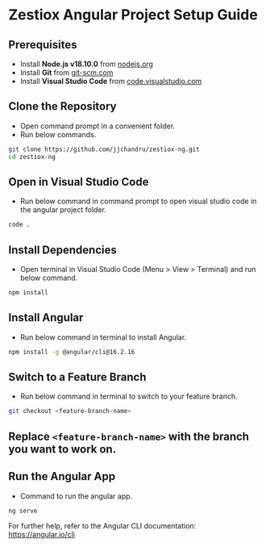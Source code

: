 # Zestiox Angular Project Setup Guide

## Prerequisites
- Install **Node.js v18.10.0** from [nodejs.org](https://nodejs.org/download/release/v18.10.0/)
- Install **Git** from [git-scm.com](https://git-scm.com/downloads)
- Install **Visual Studio Code** from [code.visualstudio.com](https://code.visualstudio.com/)

## Clone the Repository
 - Open command prompt in a convenient folder.
 - Run below commands.
```sh
git clone https://github.com/jjchandru/zestiox-ng.git
cd zestiox-ng
```

## Open in Visual Studio Code
 - Run below command in command prompt to open visual studio code in the angular project folder.
```sh
code .
```

## Install Dependencies
- Open terminal in Visual Studio Code (Menu > View > Terminal) and run below command.
```sh
npm install
```

## Install Angular
- Run below command in terminal to install Angular.
```sh
npm install -g @angular/cli@16.2.16
```

## Switch to a Feature Branch
 - Run below command in terminal to switch to your feature branch.
```sh
git checkout <feature-branch-name>
```
Replace `<feature-branch-name>` with the branch you want to work on.
---

## Run the Angular App
 - Command to run the angular app.
```sh
ng serve
```

For further help, refer to the Angular CLI documentation: https://angular.io/cli
